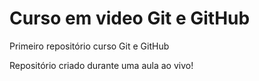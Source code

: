 # Curso em video Git e GitHub
 Primeiro repositório curso Git e GitHub

 Repositório criado durante uma aula ao vivo!
